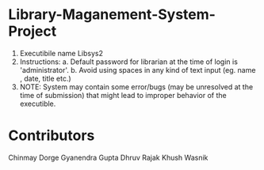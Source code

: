 # Library-Maganement-System-Project

1. Executibile name Libsys2
2. Instructions: 
   a. Default password for librarian at the time of login is 'administrator'.
   b. Avoid using spaces in any kind of text input (eg. name , date, title etc.)
3. NOTE: System may contain some error/bugs (may be unresolved at the time of submission) that might lead to improper behavior of the executible. 


# Contributors
 Chinmay Dorge
 Gyanendra Gupta 
 Dhruv Rajak
 Khush Wasnik
